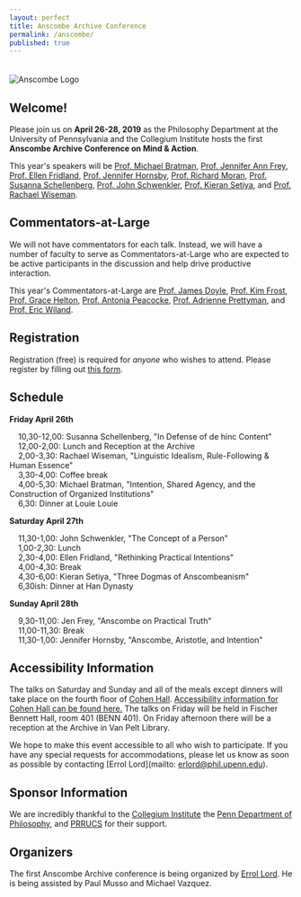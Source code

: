 ```yaml
---
layout: perfect
title: Anscombe Archive Conference
permalink: /anscombe/
published: true
---
```

<img src="http://www.danieljsinger.com/images/Anscombe.png" alt="Anscombe Logo" style="margin:20px 0px 0px">


## Welcome!

Please join us on **April 26-28, 2019** as the Philosophy Department at the University of Pennsylvania and the Collegium Institute hosts the first **Anscombe Archive Conference on Mind & Action**. 

This year's speakers will be [Prof. Michael Bratman](https://philosophy.stanford.edu/people/michael-e-bratman), [Prof. Jennifer Ann Frey](https://jennfrey.wordpress.com/), [Prof. Ellen Fridland](https://www.ellenfridland.com/), [Prof. Jennifer Hornsby](http://www.bbk.ac.uk/philosophy/our-staff/academic_staff/hornsby), [Prof. Richard Moran](https://philosophy.fas.harvard.edu/people/richard-moran), [Prof. Susanna Schellenberg](http://www.susannaschellenberg.org/file/About.html), [Prof. John Schwenkler](http://schwenkler.org), [Prof. Kieran Setiya](http://www.ksetiya.net/), and [Prof. Rachael Wiseman](https://www.liverpool.ac.uk/philosophy/staff/rachael-wiseman/). 

## Commentators-at-Large
We will not have commentators for each talk.  Instead, we will have a number of faculty to serve as Commentators-at-Large who are expected to be active participants in the discussion and help drive productive interaction.

This year's Commentators-at-Large are [Prof. James Doyle](https://philosophy.fas.harvard.edu/people/james-doyle), [Prof. Kim Frost](https://kimfrost333.wixsite.com/mysite), [Prof. Grace Helton](http://www.gracehelton.net/), [Prof. Antonia Peacocke](https://antoniapeacocke.com/), [Prof. Adrienne Prettyman](https://adrienneprettyman.wixsite.com/philosophy), and [Prof. Eric Wiland](https://sites.google.com/site/wiland/). 


## Registration
Registration (free) is required for _anyone_ who wishes to attend.  Please register by filling out [this form](https://docs.google.com/forms/d/e/1FAIpQLSf2OPIR7QwMT3gznmcZExnfZVaS2uecyLkOn80Na2_1LJVVLQ/viewform?usp=sf_link). 


## Schedule


**Friday April 26th**

&nbsp;&nbsp;&nbsp;&nbsp;10,30-12,00: Susanna Schellenberg, "In Defense of de hinc Content"  
&nbsp;&nbsp;&nbsp;&nbsp;12,00-2,00: Lunch and Reception at the Archive  
&nbsp;&nbsp;&nbsp;&nbsp;2,00-3,30: Rachael Wiseman, "Linguistic Idealism, Rule-Following & Human Essence"  
&nbsp;&nbsp;&nbsp;&nbsp;3,30-4,00: Coffee break  
&nbsp;&nbsp;&nbsp;&nbsp;4,00-5,30: Michael Bratman, "Intention, Shared Agency, and the Construction of Organized Institutions"  
&nbsp;&nbsp;&nbsp;&nbsp;6,30: Dinner at Louie Louie  

**Saturday April 27th**

&nbsp;&nbsp;&nbsp;&nbsp;11,30-1,00: John Schwenkler, "The Concept of a Person"  
&nbsp;&nbsp;&nbsp;&nbsp;1,00-2,30: Lunch  
&nbsp;&nbsp;&nbsp;&nbsp;2,30-4,00: Ellen Fridland, "Rethinking Practical Intentions"  
&nbsp;&nbsp;&nbsp;&nbsp;4,00-4,30: Break  
&nbsp;&nbsp;&nbsp;&nbsp;4,30-6,00: Kieran Setiya, "Three Dogmas of Anscombeanism"  
&nbsp;&nbsp;&nbsp;&nbsp;6,30ish: Dinner at Han Dynasty  

**Sunday April 28th**

&nbsp;&nbsp;&nbsp;&nbsp;9,30-11,00: Jen Frey, "Anscombe on Practical Truth"  
&nbsp;&nbsp;&nbsp;&nbsp;11,00-11,30: Break  
&nbsp;&nbsp;&nbsp;&nbsp;11,30-1,00: Jennifer Hornsby, "Anscombe, Aristotle, and Intention"  

## Accessibility Information
The talks on Saturday and Sunday and all of the meals except dinners will take place on the fourth floor of [Cohen Hall](http://www.facilities.upenn.edu/maps/locations/cohen-hall-claudia).  [Accessibility information for Cohen Hall can be found here.](http://www.facilities.upenn.edu/sites/default/files/pennaccess/PA0310-CohenHall.pdf) The talks on Friday will be held in Fischer Bennett Hall, room 401 (BENN 401). On Friday afternoon there will be a reception at the Archive in Van Pelt Library.

We hope to make this event accessible to all who wish to participate.  If you have any special requests for accommodations, please let us know as soon as possible by contacting [Errol Lord](mailto: erlord@phil.upenn.edu).

## Sponsor Information
We are incredibly thankful to the [Collegium Institute](http://www.collegiuminstitute.org/) the [Penn Department of Philosophy](https://philosophy.sas.upenn.edu/), and [PRRUCS](https://www.prrucs.upenn.edu/) for their support.

## Organizers
The first Anscombe Archive conference is being organized by [Errol Lord](http://www.errol-lord.com/). He is being assisted by Paul Musso and Michael Vazquez.
